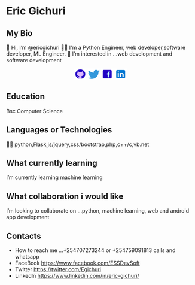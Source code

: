 # Eric Gichuri
## My Bio
👋 Hi, I’m @ericgichuri
👨‍💻 I'm a Python Engineer, web developer,software developer, ML Engineer.
👀 I’m interested in ...web development and software development

<!-- Social icons section -->
<p align="center">
  <a href="https://github.com/ericgichuri"><img width="32px" height="30px"  alt="Github" src="https://github.com/ericgichuri/ericgichuri/blob/main/icons/github.png"/></a>
  <a href="https://twitter.com/Egichuri"><img width="32px" height="30px"  alt="Twitter" src="https://github.com/ericgichuri/ericgichuri/blob/main/icons/twitter.png"/></a>
  <a href="https://www.facebook.com/ESSDevSoft"><img width="32px" height="30px" alt="Facebook" src="https://github.com/ericgichuri/ericgichuri/blob/main/icons/facebook.png"/></a>
  <a href="https://www.linkedin.com/in/eric-gichuri/"><img width="32px" height="30px" alt="linkedin" src="https://github.com/ericgichuri/ericgichuri/blob/main/icons/linkedin.png"/></a>
</p>

## Education
Bsc Computer Science
## Languages or Technologies
👨‍💻 python,Flask,js/jquery,css/bootstrap,php,c++/c,vb.net
## What currently learning
I’m currently learning machine learning
## What collaboration i would like
I’m looking to collaborate on ...python, machine learning, web and android app development
## Contacts
- How to reach me ...+254707273244 or +254759091813 calls and whatsapp 
- FaceBook https://www.facebook.com/ESSDevSoft
- Twitter https://twitter.com/Egichuri
- LinkedIn https://www.linkedin.com/in/eric-gichuri/


<!---
ericgichuri/ericgichuri is a ✨ special ✨ repository because its `README.md` (this file) appears on your GitHub profile.
You can click the Preview link to take a look at your changes.
--->
